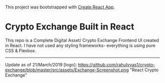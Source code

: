 This project was bootstrapped with [Create React App](https://github.com/facebook/create-react-app).

# Crypto Exchange Built in React

This repo is a Complete Digital Asset/ Crypto Exchange Frontend UI created in React. I have not used any styling frameworks- everything is using pure CSS & Flexbox.

---

Update as of 21/March/2019
[logo]: https://github.com/rahulvyas1/crypto-exchange/blob/master/src/assets/Exchange-Screenshot.png "React Crypto Exchange"